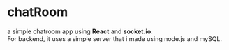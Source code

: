 # chatRoom
a simple chatroom app using **React** and **socket.io**.  
For backend, it uses a simple server that i made using node.js and mySQL.
